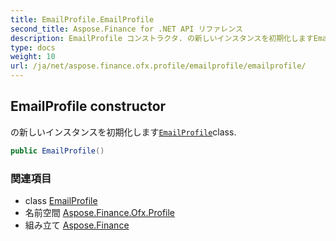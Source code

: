 ```yaml
---
title: EmailProfile.EmailProfile
second_title: Aspose.Finance for .NET API リファレンス
description: EmailProfile コンストラクタ. の新しいインスタンスを初期化しますEmailProfileclass.
type: docs
weight: 10
url: /ja/net/aspose.finance.ofx.profile/emailprofile/emailprofile/
---
```

## EmailProfile constructor

の新しいインスタンスを初期化します[`EmailProfile`](../)class.

```csharp
public EmailProfile()
```

### 関連項目

* class [EmailProfile](../)
* 名前空間 [Aspose.Finance.Ofx.Profile](../../emailprofile/)
* 組み立て [Aspose.Finance](../../../)


